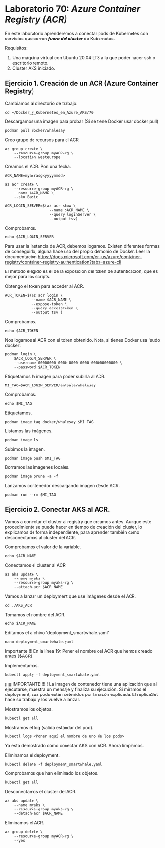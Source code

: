 # Laboratorio 70: ***Azure Container Registry (ACR)***
 
En este laboratorio aprenderemos a conectar pods de Kubernetes con servicios que corren ***fuera del cluster*** de Kubernetes.

Requisitos:

1. Una máquina virtual con Ubuntu 20.04 LTS a la que poder hacer ssh o escritorio remoto.
2. Cluster AKS iniciado.


## Ejercicio 1. Creación de un ACR (Azure Container Registry)

Cambiamos al directorio de trabajo:

```
cd ~/Docker_y_Kubernetes_en_Azure_AKS/70
```

Descargamos una imagen para probar (Si se tiene Docker usar docker pull)
```
podman pull docker/whalesay
```


Creo grupo de recursos para el ACR

```
az group create \
    --resource-group myACR-rg \
    --location westeurope
```


Creamos el ACR. Pon una fecha.

```
ACR_NAME=myacrasg<yyyymmdd>
```
```
az acr create \
    --resource-group myACR-rg \
    --name $ACR_NAME \
    --sku Basic
```
```
ACR_LOGIN_SERVER=$(az acr show \
                    --name $ACR_NAME \
                    --query loginServer \
                    --output tsv)
```

Comprobamos.

```
echo $ACR_LOGIN_SERVER
```

Para usar la instancia de ACR, debemos logarnos. Existen diferentes formas de conseguirlo, alguna hace uso del propio demonio de Docker. Leer la documentación https://docs.microsoft.com/en-us/azure/container-registry/container-registry-authentication?tabs=azure-cli

El método elegido es el de la exposición del token de autenticación, que es mejor para los scripts.

Obtengo el token para acceder al ACR.
```
ACR_TOKEN=$(az acr login \
            --name $ACR_NAME \
            --expose-token \
            --query accessToken \
            --output tsv )
```

Comprobamos.

```
echo $ACR_TOKEN
```

Nos logamos al ACR con el token obtenido. Nota, si tienes Docker usa 'sudo docker'.

```
podman login \
    $ACR_LOGIN_SERVER \
    --username 00000000-0000-0000-0000-000000000000 \
    --password $ACR_TOKEN
```

Etiquetamos la imagen para poder subirla al ACR. 

```
MI_TAG=$ACR_LOGIN_SERVER/antsala/whalesay
```

Comprobamos.
```
echo $MI_TAG
```

Etiquetamos.
```
podman image tag docker/whalesay $MI_TAG
```

Listamos las imágenes.
```
podman image ls
```

Subimos la imagen.
```
podman image push $MI_TAG
```

Borramos las imagenes locales.
```
podman image prune -a -f
```

Lanzamos contenedor descargando imagen desde ACR.
```
podman run --rm $MI_TAG
```


## Ejercicio 2. Conectar AKS al ACR.


Vamos a conectar el cluster al registry que creamos antes.  Aunque este procedimiento se puede hacer en tiempo de creación del cluster, lo explicamos de forma independiente, para aprender también como desconectamos al cluster del ACR.

Comprobamos el valor de la variable.

```
echo $ACR_NAME
```

Conectamos el cluster al ACR.

```
az aks update \
    --name myaks \
    --resource-group myaks-rg \
    --attach-acr $ACR_NAME
```

Vamos a lanzar un deployment que use imágenes desde el ACR.

```
cd ./AKS_ACR
```

Tomamos el nombre del ACR.

```
echo $ACR_NAME 
```

Editamos el archivo 'deployment_smartwhale.yaml'

```
nano deployment_smartwhale.yaml
```

Importante !!! En la línea 19: Poner el nombre del ACR que hemos creado antes ($ACR)

Implementamos.

```
kubectl apply -f deployment_smartwhale.yaml
```


¡¡¡¡¡¡IMPORTANTE!!!!!!
La imagen de contenedor tiene una aplicación que al ejecutarse, muestra un mensaje y finaliza su ejecución. Si miramos el deployment, sus pods están detenidos por la razón explicada. El replicaSet hace su trabajo y los vuelve a lanzar. 

Mostramos los objetos.

```
kubectl get all
```

Mostramos el log (salida estándar del pod).

```
kubectl logs <Poner aquí el nombre de uno de los pods>
```

Ya está demostrado cómo conectar AKS con ACR. Ahora limpiamos.

Eliminamos el deployment.

```
kubectl delete -f deployment_smartwhale.yaml
```

Comprobamos que han eliminado los objetos.

```
kubectl get all
```

Desconectamos el cluster del ACR.

```
az aks update \
    --name myaks \
    --resource-group myaks-rg \
    --detach-acr $ACR_NAME
```

Eliminamos el ACR.

```
az group delete \
    --resource-group myACR-rg \
    --yes
```
